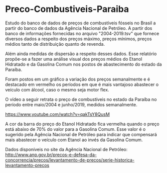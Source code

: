 # Preco-Combustiveis-Paraiba
Estudo do banco de dados de preços de combustíveis fósseis no Brasil a partir do banco de dados da Agência Nacional de Petróleo. 
A partir dos banco de informações fornecidas no arquivo "2004-2019.tsv" que fornece diversos dados a respeito dos preços máximo, preços mínimos, preços médios tanto de distribuição quanto de revenda. 

Além ainda medidas de dispersão a respeito desses dados. Esse relatório propõe-se a fazer uma análise visual dos preços médios do Etanol Hidratado e da Gasolina Comum nos postos de abastecimento do estado da Paraíba.  

Foram postos em um gráfico a variação dos preços semanalmente e é destacado em vermelho os períodos em que é mais vantajoso abastecer o veículo com álcool, caso o mesmo seja motor flex.

O vídeo a seguir retrata o preço de combustíveis no estado da Paraíba no período entre maio/2004 e junho/2019, medidos semanalmente.

https://www.youtube.com/watch?v=qakTsY8QusM

A cor da barra do preço do Etanol Hidratado fica vermelha quando o preço está abaixo de 70% do valor para a Gasolina Comum. Esse valor é o sugerido pela Agência Nacional de Petróleo para indicar que compensará mais abastecer o veículo com Etanol ao invés da Gasolina Comum.

Dados disponíveis no site da Agência Nacional de Petróleo:
http://www.anp.gov.br/precos-e-defesa-da-concorrencia/precos/levantamento-de-precos/serie-historica-levantamento-precos


